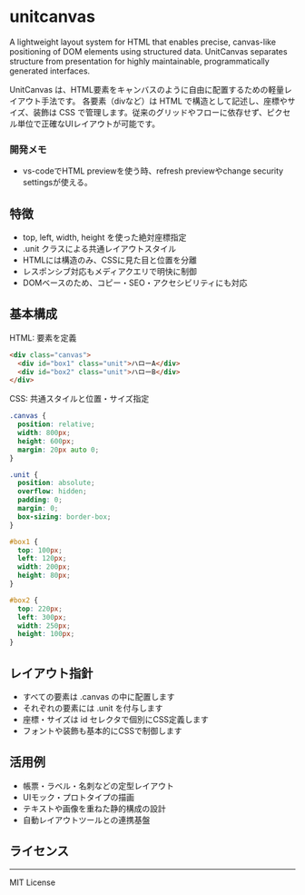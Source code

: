# unitcanvas
A lightweight layout system for HTML that enables precise, canvas-like positioning of DOM elements using structured data. UnitCanvas separates structure from presentation for highly maintainable, programmatically generated interfaces.

UnitCanvas は、HTML要素をキャンバスのように自由に配置するための軽量レイアウト手法です。
各要素（divなど）は HTML で構造として記述し、座標やサイズ、装飾は CSS で管理します。従来のグリッドやフローに依存せず、ピクセル単位で正確なUIレイアウトが可能です。

### 開発メモ
- vs-codeでHTML previewを使う時、refresh previewやchange security settingsが使える。

## 特徴

- top, left, width, height を使った絶対座標指定
- .unit クラスによる共通レイアウトスタイル
- HTMLには構造のみ、CSSに見た目と位置を分離
- レスポンシブ対応もメディアクエリで明快に制御
- DOMベースのため、コピー・SEO・アクセシビリティにも対応

## 基本構成

HTML: 要素を定義
```html
<div class="canvas">
  <div id="box1" class="unit">ハローA</div>
  <div id="box2" class="unit">ハローB</div>
</div>
```
CSS: 共通スタイルと位置・サイズ指定
```css
.canvas {
  position: relative;
  width: 800px;
  height: 600px;
  margin: 20px auto 0;
}

.unit {
  position: absolute;
  overflow: hidden;
  padding: 0;
  margin: 0;
  box-sizing: border-box;
}

#box1 {
  top: 100px;
  left: 120px;
  width: 200px;
  height: 80px;
}

#box2 {
  top: 220px;
  left: 300px;
  width: 250px;
  height: 100px;
}
```
## レイアウト指針

- すべての要素は .canvas の中に配置します
- それぞれの要素には .unit を付与します
- 座標・サイズは id セレクタで個別にCSS定義します
- フォントや装飾も基本的にCSSで制御します

## 活用例

- 帳票・ラベル・名刺などの定型レイアウト
- UIモック・プロトタイプの描画
- テキストや画像を重ねた静的構成の設計
- 自動レイアウトツールとの連携基盤

## ライセンス
------

MIT License
